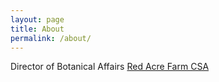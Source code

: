 ```yaml
---
layout: page
title: About
permalink: /about/
---
```


Director of Botanical Affairs
[Red Acre Farm CSA](https://redacrefarmcsa.org)


